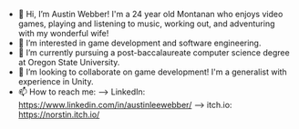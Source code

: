 - 👋 Hi, I’m Austin Webber! I'm a 24 year old Montanan who enjoys video games, playing and listening to music, working out, and adventuring with my wonderful wife!
- 👀 I’m interested in game development and software engineering.
- 🌱 I’m currently pursuing a post-baccalaureate computer science degree at Oregon State University.
- 💞️ I’m looking to collaborate on game development! I'm a generalist with experience in Unity.
- 📫 How to reach me:
  --> LinkedIn: https://www.linkedin.com/in/austinleewebber/
  --> itch.io: https://norstin.itch.io/

<!---
norstin/norstin is a ✨ special ✨ repository because its `README.md` (this file) appears on your GitHub profile.
You can click the Preview link to take a look at your changes.
--->
